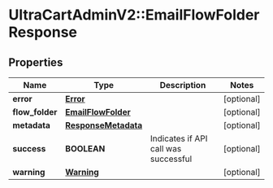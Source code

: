 # UltraCartAdminV2::EmailFlowFolderResponse

## Properties
Name | Type | Description | Notes
------------ | ------------- | ------------- | -------------
**error** | [**Error**](Error.md) |  | [optional] 
**flow_folder** | [**EmailFlowFolder**](EmailFlowFolder.md) |  | [optional] 
**metadata** | [**ResponseMetadata**](ResponseMetadata.md) |  | [optional] 
**success** | **BOOLEAN** | Indicates if API call was successful | [optional] 
**warning** | [**Warning**](Warning.md) |  | [optional] 


